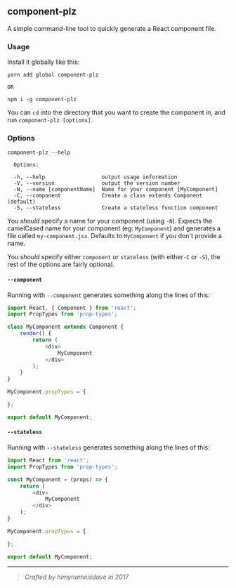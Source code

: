 ## component-plz

A simple command-line tool to quickly generate a React component file.

### Usage

Install it globally like this:

```
yarn add global component-plz

OR

npm i -g component-plz
```

You can `cd` into the directory that you want to create the component in, and run `component-plz [options]`.

### Options

```
component-plz --help

  Options:

  -h, --help                  output usage information
  -V, --version               output the version number
  -N, --name [componentName]  Name for your component [MyComponent]
  -C, --component             Create a class extends Component (default)
  -S, --stateless             Create a stateless function component
```

You *should* specify a name for your component (using `-N`). Expects the camelCased name for your component (eg: `MyComponent`) and generates a file called `my-component.jsx`. Defaults to `MyComponent` if you don't provide a name.

You *should* specify either `component` or `stateless` (with either`-C` or `-S`), the rest of the options are fairly optional.

#### **`--component`**

Running with `--component` generates something along the lines of this:

```js
import React, { Component } from 'react';
import PropTypes from 'prop-types';

class MyComponent extends Component {
    render() {
        return (
            <div>
                MyComponent
            </div>
        );
    }
}

MyComponent.propTypes = {

};

export default MyComponent;

```


#### **`--stateless`**

Running with `--stateless` generates something along the lines of this:

```js
import React from 'react';
import PropTypes from 'prop-types';

const MyComponent = (props) => {
    return (
        <div>
            MyComponent
        </div>
    );
}

MyComponent.propTypes = {

};

export default MyComponent;

```


---

> *Crafted by himynameisdave in 2017*
